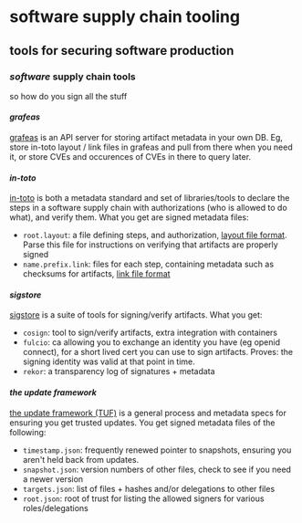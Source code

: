# software supply chain tooling

## tools for securing software production


### _software_ supply chain tools

so how do you sign all the stuff

#### _grafeas_

[grafeas](https://grafeas.io/)
is an API server for storing artifact metadata in your own DB.
Eg, store in-toto layout / link files in grafeas and pull from there when you need it,
or store CVEs and occurences of CVEs in there to query later.

#### _in-toto_

[in-toto](https://in-toto.io/)
is both a metadata standard and set of libraries/tools
to declare the steps in a software supply chain with authorizations
(who is allowed to do what), and verify them.
What you get are signed metadata files:

- `root.layout`: a file defining steps, and authorization,
  [layout file format](https://github.com/in-toto/docs/blob/master/in-toto-spec.md#43-file-formats-layout).
  Parse this file for instructions on verifying that artifacts are properly signed
- `name.prefix.link`: files for each step, containing metadata such as checksums for artifacts,
  [link file format](https://github.com/in-toto/docs/blob/master/in-toto-spec.md#44-file-formats-namekeyid-prefixlink)

#### _sigstore_

[sigstore](https://www.sigstore.dev/)
is a suite of tools for signing/verify artifacts.
What you get:

- `cosign`: tool to sign/verify artifacts, extra integration with containers
- `fulcio`: ca allowing you to exchange an identity you have (eg openid connect),
  for a short lived cert you can use to sign artifacts.
  Proves: the signing identity was valid at that point in time.
- `rekor`: a transparency log of signatures + metadata

#### _the update framework_

[the update framework (TUF)](https://theupdateframework.io/)
is a general process and metadata specs for ensuring you get trusted updates.
You get signed metadata files of the following:

- `timestamp.json`: frequently renewed pointer to snapshots, ensuring you aren't held back from updates.
- `snapshot.json`: version numbers of other files, check to see if you need a newer version
- `targets.json`: list of files + hashes and/or delegations to other files
- `root.json`: root of trust for listing the allowed signers for various roles/delegations
